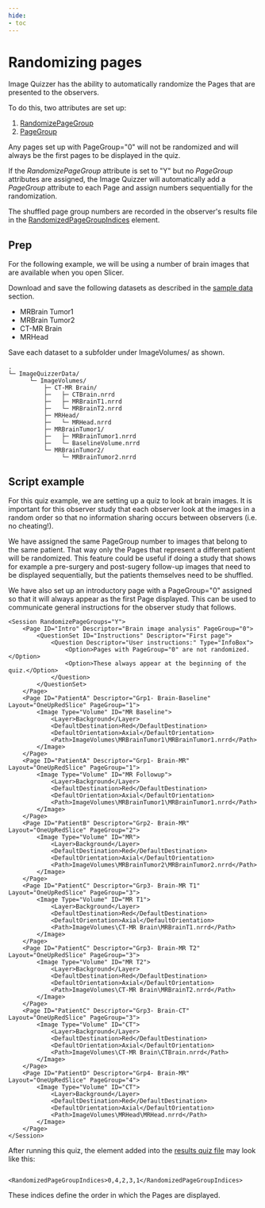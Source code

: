 ```yaml
---
hide:
- toc
---
```

<!-- let javascript handle toc on left sidebar -->
# Randomizing pages

Image Quizzer has the ability to automatically randomize the Pages that are presented to the observers.


To do this, two attributes are set up: 

1. [RandomizePageGroup](../elements_attributes/session/randomize_page_groups.md)
1. [PageGroup](../elements_attributes/page/pagegroup.md)

Any pages set up with PageGroup="0" will not be randomized and will always be the first pages to
be displayed in the quiz.

If the *RandomizePageGroup* attribute is set to "Y" but no *PageGroup* attributes are assigned,
the Image Quizzer will automatically add a *PageGroup* attribute to each Page and assign
numbers sequentially for the randomization.

The shuffled page group numbers are recorded in the observer's results file in the 
[RandomizedPageGroupIndices](../results.md#randomizedpagegroupindices) element.



## Prep

For the following example, we will be using a number of brain images that are available when you open Slicer.	

Download and save the following datasets as described in the [sample data](sample_data.md#slicer-sample-datasets) section.


- MRBrain Tumor1
- MRBrain Tumor2
- CT-MR Brain
- MRHead
 
Save each dataset to a subfolder under ImageVolumes/ as shown.

```
.
└─ ImageQuizzerData/
      └─ ImageVolumes/
          ├─ CT-MR Brain/
          ├─   ├─ CTBrain.nrrd
          ├─   ├─ MRBrainT1.nrrd
          ├─   └─ MRBrainT2.nrrd
          ├─ MRHead/
          ├─   └─ MRHead.nrrd
          ├─ MRBrainTumor1/
          ├─   ├─ MRBrainTumor1.nrrd
          ├─   └─ BaselineVolume.nrrd
          └─ MRBrainTumor2/
               └─ MRBrainTumor2.nrrd
```

## Script example

For this quiz example, we are setting up a quiz to look at brain images. It is important for this observer
study that each observer look at the images in a random order so that no information sharing occurs
between observers (i.e. no cheating!).

We have assigned the same PageGroup number to images that belong to the same patient. 
That way only the Pages that represent a different patient will be randomized.
This feature could be useful if doing a study that shows for example a pre-surgery and post-sugery
follow-up images that need to be displayed sequentially, but the patients themselves need to be shuffled.

We have also set up an introductory page with a PageGroup="0" assigned so that it will always
appear as the first Page displayed. This can be used to communicate general instructions for the
observer study that follows.

	

```
<Session RandomizePageGroups="Y">
	<Page ID="Intro" Descriptor="Brain image analysis" PageGroup="0">
		<QuestionSet ID="Instructions" Descriptor="First page">
			<Question Descriptor="User instructions:" Type="InfoBox">
				<Option>Pages with PageGroup="0" are not randomized.</Option>
				<Option>These always appear at the beginning of the quiz.</Option>
			</Question>
		</QuestionSet>
	</Page>
	<Page ID="PatientA" Descriptor="Grp1- Brain-Baseline"  Layout="OneUpRedSlice" PageGroup="1">
		<Image Type="Volume" ID="MR Baseline">
			<Layer>Background</Layer>
			<DefaultDestination>Red</DefaultDestination>
			<DefaultOrientation>Axial</DefaultOrientation>
			<Path>ImageVolumes\MRBrainTumor1\MRBrainTumor1.nrrd</Path>
		</Image>
	</Page>
	<Page ID="PatientA" Descriptor="Grp1- Brain-MR" Layout="OneUpRedSlice" PageGroup="1">
		<Image Type="Volume" ID="MR Followup">
			<Layer>Background</Layer>
			<DefaultDestination>Red</DefaultDestination>
			<DefaultOrientation>Axial</DefaultOrientation>
			<Path>ImageVolumes\MRBrainTumor1\MRBrainTumor1.nrrd</Path>
		</Image>
	</Page>
	<Page ID="PatientB" Descriptor="Grp2- Brain-MR" Layout="OneUpRedSlice" PageGroup="2">
		<Image Type="Volume" ID="MR">
			<Layer>Background</Layer>
			<DefaultDestination>Red</DefaultDestination>
			<DefaultOrientation>Axial</DefaultOrientation>
			<Path>ImageVolumes\MRBrainTumor2\MRBrainTumor2.nrrd</Path>
		</Image>
	</Page>
	<Page ID="PatientC" Descriptor="Grp3- Brain-MR T1" Layout="OneUpRedSlice" PageGroup="3">
		<Image Type="Volume" ID="MR T1">
			<Layer>Background</Layer>
			<DefaultDestination>Red</DefaultDestination>
			<DefaultOrientation>Axial</DefaultOrientation>
			<Path>ImageVolumes\CT-MR Brain\MRBrainT1.nrrd</Path>
		</Image>
	</Page>
	<Page ID="PatientC" Descriptor="Grp3- Brain-MR T2" Layout="OneUpRedSlice" PageGroup="3">
		<Image Type="Volume" ID="MR T2">
			<Layer>Background</Layer>
			<DefaultDestination>Red</DefaultDestination>
			<DefaultOrientation>Axial</DefaultOrientation>
			<Path>ImageVolumes\CT-MR Brain\MRBrainT2.nrrd</Path>
		</Image>
	</Page>
	<Page ID="PatientC" Descriptor="Grp3- Brain-CT" Layout="OneUpRedSlice" PageGroup="3">
		<Image Type="Volume" ID="CT">
			<Layer>Background</Layer>
			<DefaultDestination>Red</DefaultDestination>
			<DefaultOrientation>Axial</DefaultOrientation>
			<Path>ImageVolumes\CT-MR Brain\CTBrain.nrrd</Path>
		</Image>
	</Page>
	<Page ID="PatientD" Descriptor="Grp4- Brain-MR" Layout="OneUpRedSlice" PageGroup="4">
		<Image Type="Volume" ID="CT">
			<Layer>Background</Layer>
			<DefaultDestination>Red</DefaultDestination>
			<DefaultOrientation>Axial</DefaultOrientation>
			<Path>ImageVolumes\MRHead\MRHead.nrrd</Path>
		</Image>
	</Page>
</Session>
```

After running this quiz, the element added into the [results quiz file](../results.md) may look like this:

```
		<RandomizedPageGroupIndices>0,4,2,3,1</RandomizedPageGroupIndices>
```

These indices define the order in which the Pages are displayed.